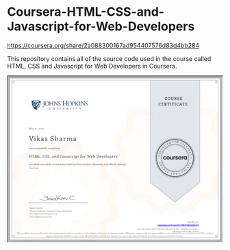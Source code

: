 # Coursera-HTML-CSS-and-Javascript-for-Web-Developers

https://coursera.org/share/2a088300167ad954407576d83d4bb284

This repository contains all of the source code used in the course called HTML, CSS and Javascript for Web Developers in Coursera.

![Course Completion certificate](https://github.com/vsbrall143/coursera/blob/main/certificate.png)
